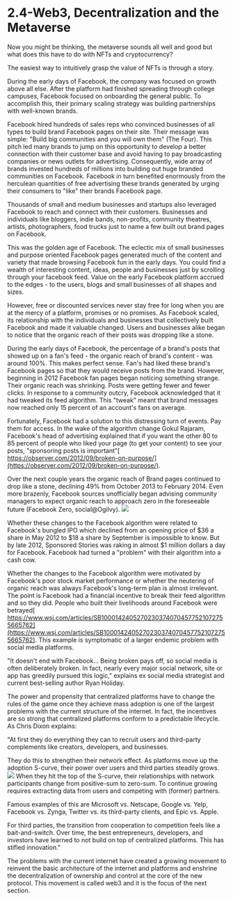 # 2.4-Web3, Decentralization and the Metaverse

Now you might be thinking, the metaverse sounds all well and good but what does this have to do with NFTs and cryptocurrency?


The easiest way to intuitively grasp the value of NFTs is through a story.


During the early days of Facebook, the company was focused on growth above all else. After the platform had finished spreading through college campuses, Facebook focused on onboarding the general public. To accomplish this, their primary scaling strategy was building partnerships with well-known brands.


Facebook hired hundreds of sales reps who convinced businesses of all types to build brand Facebook pages on their site. Their message was simple: "Build big communities and you will own them" (The Four). This pitch led many brands to jump on this opportunity to develop a better connection with their customer base and avoid having to pay broadcasting companies or news outlets for advertising. Consequently, wide array of brands invested hundreds of millions into building out huge branded communities on Facebook. Facebook in turn benefited enormously from the herculean quantities of free advertising these brands generated by urging their consumers to "like" their brands Facebook page.


Thousands of small and medium businesses and startups also leveraged Facebook to reach and connect with their customers. Businesses and individuals like bloggers, indie bands, non-profits, community theatres, artists, photographers, food trucks just to name a few built out brand pages on Facebook.


This was the golden age of Facebook. The eclectic mix of small businesses and purpose oriented Facebook pages generated much of the content and variety that made browsing Facebook fun in the early days. You could find a wealth of interesting content, ideas, people and businesses just by scrolling through your facebook feed. Value on the early Facebook platform accrued to the edges - to the users, blogs and small businesses of all shapes and sizes.


However, free or discounted services never stay free for long when you are at the mercy of a platform, promises or no promises. As Facebook scaled, its relationship with the individuals and businesses that collectively built Facebook and made it valuable changed. Users and businesses alike began to notice that the organic reach of their posts was dropping like a stone.


During the early days of Facebook, the percentage of a brand's posts that showed up on a fan's feed - the organic reach of brand's content - was around 100%. This makes perfect sense. Fan's had liked these brand's Facebook pages so that they would receive posts from the brand. However, beginning in 2012 Facebook fan pages began noticing something strange. Their organic reach was shrinking. Posts were getting fewer and fewer clicks. In response to a community outcry, Facebook acknowledged that it had tweaked its feed algorithm. This "tweak" meant that brand messages now reached only 15 percent of an account's fans on average.


Fortunately, Facebook had a solution to this distressing turn of events. Pay them for access. In the wake of the algorithm change Gokul Rajaram, Facebook's head of advertising explained that if you want the other 80 to 85 percent of people who liked your page (to get your content) to see your posts, "sponsoring posts is important"[ https://observer.com/2012/09/broken-on-purpose/](https://observer.com/2012/09/broken-on-purpose/).


Over the next couple years the organic reach of Brand pages continued to drop like a stone, declining 49% from October 2013 to February 2014. Even more brazenly, Facebook sources unofficially began advising community managers to expect organic reach to approach zero in the foreseeable future (Facebook Zero, social@Ogilvy).
![](https://lh5.googleusercontent.com/0pjd01g4H1Qgo_Yx6qrnpgHRTSy3Omo_8SeF1QE5fy5Zg0-C0IAk24YSx948RNWebHBQ58Er2SlEUEGQ1lJw27s9CwSwX7-ElagsIZrRMTFWeIwUpkIe7lWIoR97vnkjs7ZaRDUB9R9VL0zBT1d3zM5-prOqJxqx)


Whether these changes to the Facebook algorithm were related to Facebook's bungled IPO which declined from an opening price of $36 a share in May 2012 to $18 a share by September is impossible to know. But by late 2012, Sponsored Stories was raking in almost $1 million dollars a day for Facebook. Facebook had turned a "problem" with their algorithm into a cash cow.


Whether the changes to the Facebook algorithm were motivated by Facebook's poor stock market performance or whether the neutering of organic reach was always Facebook's long-term plan is almost irrelevant. The point is Facebook had a financial incentive to break their feed algorithm and so they did. People who built their livelihoods around Facebook were betrayed[ https://www.wsj.com/articles/SB10001424052702303740704577521072755665762](https://www.wsj.com/articles/SB10001424052702303740704577521072755665762). This example is symptomatic of a larger endemic problem with social media platforms.


"It doesn't end with Facebook... Being broken pays off, so social media is often deliberately broken. In fact, nearly every major social network, site or app has greedily pursued this logic," explains ex social media strategist and current best-selling author Ryan Holiday.


The power and propensity that centralized platforms have to change the rules of the game once they achieve mass adoption is one of the largest problems with the current structure of the internet. In fact, the incentives are so strong that centralized platforms conform to a predictable lifecycle. As Chris Dixon explains:


"At first they do everything they can to recruit users and third-party complements like creators, developers, and businesses.&#x20;


They do this to strengthen their network effect. As platforms move up the adoption S-curve, their power over users and third parties steadily grows.
![](https://lh5.googleusercontent.com/mQwEjkrr35YWhUXA27oTjcNe5HWIzzOHmW7GnYY32bYDB9HFHDCNC2rok2QnQ5CjSZVsdaT6_uW9prw-k-bfiFYIn5t9BVTLgYiRal-NPN_6kizPRFo_irCMXgkT5nq22A7QSBz07SuWXde4RVzTA7jqJXxJjAuT)
When they hit the top of the S-curve, their relationships with network participants change from positive-sum to zero-sum. To continue growing requires extracting data from users and competing with (former) partners.


Famous examples of this are Microsoft vs. Netscape, Google vs. Yelp, Facebook vs. Zynga, Twitter vs. its third-party clients, and Epic vs. Apple.


For third parties, the transition from cooperation to competition feels like a bait-and-switch. Over time, the best entrepreneurs, developers, and investors have learned to not build on top of centralized platforms. This has stifled innovation."


The problems with the current internet have created a growing movement to reinvent the basic architecture of the internet and platforms and enshrine the decentralization of ownership and control at the core of the new protocol. This movement is called web3 and it is the focus of the next section.

